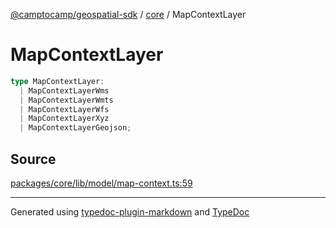[@camptocamp/geospatial-sdk](../../index.md) / [core](../index.md) / MapContextLayer

# MapContextLayer

```ts
type MapContextLayer: 
  | MapContextLayerWms
  | MapContextLayerWmts
  | MapContextLayerWfs
  | MapContextLayerXyz
  | MapContextLayerGeojson;
```

## Source

[packages/core/lib/model/map-context.ts:59](https://github.com/jahow/geospatial-sdk/blob/b3c3686/packages/core/lib/model/map-context.ts#L59)

***

Generated using [typedoc-plugin-markdown](https://www.npmjs.com/package/typedoc-plugin-markdown) and [TypeDoc](https://typedoc.org/)
